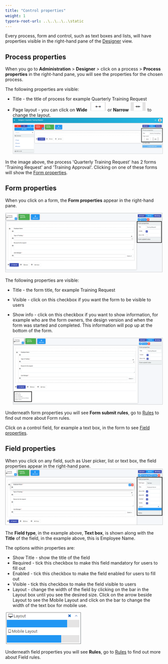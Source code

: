 ```yaml
---
title: "Control properties"
weight: 1
typora-root-url: ..\..\..\..\static
---
```


Every process, form and control, such as text boxes and lists, will have properties visible in the right-hand pane of the [Designer](platform/form_designer2.md) view. 

## Process properties ##
When you go to **Administration** > **Designer** > click on a process > **Process properties** in the right-hand pane, you will see the properties for the chosen process.

The following properties are visible:

- Title - the title of process for example Quarterly Training Request
- Page layout - you can click on **Wide** ![Wide button](/images/wide_resized.png)or **Narrow**  ![Narrow button](images/narrow_resized.png) to change the layout.
![Process and form properties](/images/formlayout_resized.png) 

In the image above, the process 'Quarterly Training Request' has 2 forms 'Training Request' and 'Training Approval'. Clicking on one of these forms will show the [Form properties](#form-properties). 



## Form properties ##
When you click on a form, the **Form properties** appear in the right-hand pane.

![Form properties](/images/formproperties_resized.png)

The following properties are visible:

- Title - the form title, for example Training Request

- Visible - click on this checkbox if you want the form to be visible to users

- Show info - click on this checkbox if you want to show information, for example who are the form owners, the design version and when the form was started and completed. This information will pop up at the bottom of the form.

  ![Form information](/images/forminfo_resized.png)

Underneath form properties you will see **Form submit rules**, go to [Rules](http://localhost:3000/#/rules/README) to find out more about Form rules.

Click on a control field, for example a text box, in the form to see [Field properties](#field-properties). 



## Field properties ##
When you click on any field, such as User picker, list or text box, the field properties appear in the right-hand pane.
![Field properties](/images/fieldproperties_resized.png)

The **Field type**, in the example above, **Text box**, is shown along with the **Title** of the field, in the example above, this is Employee Name.

The options within properties are:

- Show Title - show the title of the field
- Required - tick this checkbox to make this field mandatory for users to fill out
- Enabled - tick this checkbox to make the field enabled for users to fill out
- Visible - tick this checkbox to make the field visible to users
- Layout - change the width of the field by clicking on the bar in the Layout box until you see the desired size. Click on the arrow beside Layout to see the Mobile Layout and click on the bar to change the width of the text box for mobile use.

![Changing text box width](/images/textboxsize_frame.png) 

Underneath field properties you will see **Rules**, go to [Rules](http://localhost:3000/#/rules/README) to find out more about Field rules.









